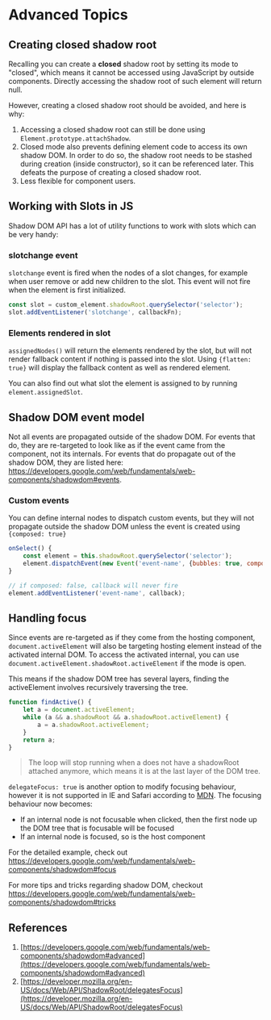 # Advanced Topics

## Creating closed shadow root

Recalling you can create a **closed** shadow root by setting its mode to "closed", which means it cannot be accessed using JavaScript by outside components. Directly accessing the shadow root of such element will return null. 

However, creating a closed shadow root should be avoided, and here is why:

1. Accessing a closed shadow root can still be done using `Element.prototype.attachShadow`.
2. Closed mode also prevents defining element code to access its own shadow DOM. In order to do so, the shadow root needs to be stashed during creation (inside constructor),  so it can be referenced later. This defeats the purpose of creating a closed shadow root. 
3. Less flexible for component users. 

## Working with Slots in JS

Shadow DOM API has a lot of utility functions to work with slots which can be very handy:

### slotchange event
`slotchange` event is fired when the nodes of a slot changes, for example when user remove or add new children to the slot. This event will not fire when the element is first initialized. 

```JavaScript
const slot = custom_element.shadowRoot.querySelector('selector');
slot.addEventListener('slotchange', callbackFn);
```

### Elements rendered in slot
`assignedNodes()` will return the elements rendered by the slot, but will not render fallback content if nothing is passed into the slot. Using `{flatten: true}` will display the fallback content as well as rendered element. 

You can also find out what slot the element is assigned to by running `element.assignedSlot`. 

## Shadow DOM event model

Not all events are propagated outside of the shadow DOM. For events that do, they are re-targeted to look like as if the event came from the component, not its internals. For events that do propagate out of the shadow DOM, they are listed here: https://developers.google.com/web/fundamentals/web-components/shadowdom#events. 

### Custom events
You can define internal nodes to dispatch custom events, but they will not propagate outside the shadow DOM unless the event is created using `{composed: true}`

```JavaScript
onSelect() {
	const element = this.shadowRoot.querySelector('selector');
	element.dispatchEvent(new Event('event-name', {bubbles: true, composed: true}));
}

// if composed: false, callback will never fire
element.addEventListener('event-name', callback);
```

## Handling focus

Since events are re-targeted as if they come from the hosting component, `document.activeElement` will also be targeting hosting element instead of the activated internal DOM. To access the activated internal, you can use `document.activeElement.shadowRoot.activeElement` if the mode is open. 

This means if the shadow DOM tree has several layers, finding the activeElement involves recursively traversing the tree. 

```JavaScript
function findActive() {
	let a = document.activeElement;
	while (a && a.shadowRoot && a.shadowRoot.activeElement) {
		a = a.shadowRoot.activeElement;
	}
	return a;
}	
```
> The loop will stop running when a does not have a shadowRoot attached anymore, which means it is at the last layer of the DOM tree. 

`delegateFocus: true` is another option to modify focusing behaviour, however it is not supported in IE and Safari according to [MDN]([https://developer.mozilla.org/en-US/docs/Web/API/ShadowRoot/delegatesFocus](https://developer.mozilla.org/en-US/docs/Web/API/ShadowRoot/delegatesFocus)). The focusing behaviour now becomes:
- If an internal node is not focusable when clicked, then the first node up the DOM tree that is focusable will be focused
- If an internal node is focused, so is the host component

For the detailed example, check out https://developers.google.com/web/fundamentals/web-components/shadowdom#focus

For more tips and tricks regarding shadow DOM, checkout https://developers.google.com/web/fundamentals/web-components/shadowdom#tricks

## References
1. [https://developers.google.com/web/fundamentals/web-components/shadowdom#advanced](https://developers.google.com/web/fundamentals/web-components/shadowdom#advanced)
2. [https://developer.mozilla.org/en-US/docs/Web/API/ShadowRoot/delegatesFocus](https://developer.mozilla.org/en-US/docs/Web/API/ShadowRoot/delegatesFocus)

